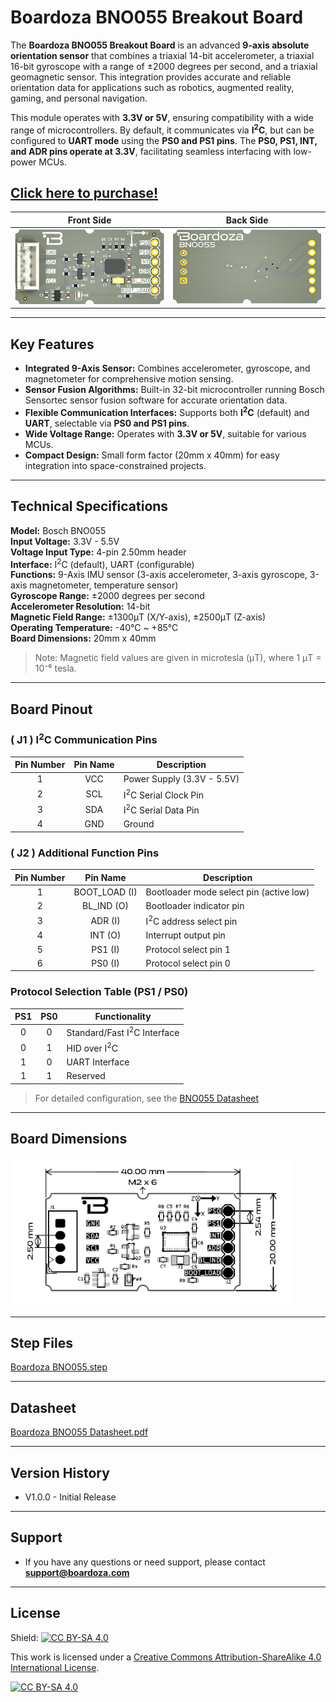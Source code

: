# Boardoza BNO055 Breakout Board

The **Boardoza BNO055 Breakout Board** is an advanced **9-axis absolute orientation sensor** that combines a triaxial 14-bit accelerometer, a triaxial 16-bit gyroscope with a range of ±2000 degrees per second, and a triaxial geomagnetic sensor. This integration provides accurate and reliable orientation data for applications such as robotics, augmented reality, gaming, and personal navigation.

This module operates with **3.3V or 5V**, ensuring compatibility with a wide range of microcontrollers. By default, it communicates via **I<sup>2</sup>C**, but can be configured to **UART mode** using the **PS0 and PS1 pins**. The **PS0, PS1, INT, and ADR pins operate at 3.3V**, facilitating seamless interfacing with low-power MCUs.

## [Click here to purchase!](https://www.ozdisan.com/maker-ve-iot-urunleri/boardoza/boardoza-modulleri/BOARDOZA-BNO055/1206508)

| Front Side | Back Side |
|:---:|:---:|
| ![Front](./assets/BNO055%20Front.png) | ![Back](./assets/BNO055%20Back.png) |

---

## **Key Features**

- **Integrated 9-Axis Sensor:** Combines accelerometer, gyroscope, and magnetometer for comprehensive motion sensing.
- **Sensor Fusion Algorithms:** Built-in 32-bit microcontroller running Bosch Sensortec sensor fusion software for accurate orientation data.
- **Flexible Communication Interfaces:** Supports both **I<sup>2</sup>C** (default) and **UART**, selectable via **PS0 and PS1 pins**.
- **Wide Voltage Range:** Operates with **3.3V or 5V**, suitable for various MCUs.
- **Compact Design:** Small form factor (20mm x 40mm) for easy integration into space-constrained projects.

---

## **Technical Specifications**  

**Model:** Bosch BNO055  
**Input Voltage:** 3.3V - 5.5V  
**Voltage Input Type:** 4-pin 2.50mm header  
**Interface:** I<sup>2</sup>C (default), UART (configurable)  
**Functions:** 9-Axis IMU sensor (3-axis accelerometer, 3-axis gyroscope, 3-axis magnetometer, temperature sensor)  
**Gyroscope Range:** ±2000 degrees per second  
**Accelerometer Resolution:** 14-bit  
**Magnetic Field Range:** ±1300μT (X/Y-axis), ±2500μT (Z-axis)  
**Operating Temperature:** -40°C ~ +85°C  
**Board Dimensions:** 20mm x 40mm

> Note: Magnetic field values are given in microtesla (μT), where 1 μT = 10⁻⁶ tesla.

---

## **Board Pinout**

### **( J1 ) I<sup>2</sup>C Communication Pins**

| Pin Number | Pin Name | Description |
|:---:|:---:|---|
| 1 | VCC | Power Supply (3.3V - 5.5V) |
| 2 | SCL | I<sup>2</sup>C Serial Clock Pin |
| 3 | SDA | I<sup>2</sup>C Serial Data Pin |
| 4 | GND | Ground |

### **( J2 ) Additional Function Pins**

| Pin Number | Pin Name | Description |
|:---:|:---:|---|
| 1 | BOOT_LOAD (I) | Bootloader mode select pin (active low) |
| 2 | BL_IND (O) | Bootloader indicator pin |
| 3 | ADR (I) | I<sup>2</sup>C address select pin |
| 4 | INT (O) | Interrupt output pin |
| 5 | PS1 (I) | Protocol select pin 1 |
| 6 | PS0 (I) | Protocol select pin 0 |

### **Protocol Selection Table (PS1 / PS0)**

| PS1 | PS0 | Functionality             |
|:---:|:---:|---------------------------|
| 0   | 0   | Standard/Fast I<sup>2</sup>C Interface |
| 0   | 1   | HID over I<sup>2</sup>C              |
| 1   | 0   | UART Interface              |
| 1   | 1   | Reserved                    |

> For detailed configuration, see the [BNO055 Datasheet](./assets/BNO055%20Datasheet.pdf)


---

## **Board Dimensions**

<img src="./assets/BNO055 Dimension.png" alt="Board Dimensions" width="450"/>

---

## **Step Files**

[Boardoza BNO055.step](./assets/BNO055%20Step.step)

---

## **Datasheet**

[Boardoza BNO055 Datasheet.pdf](./assets/BNO055%20Datasheet.pdf)

---

## **Version History**

- V1.0.0 - Initial Release

---

## **Support**

- If you have any questions or need support, please contact **<support@boardoza.com>**

---

## **License**

Shield: [![CC BY-SA 4.0][cc-by-sa-shield]][cc-by-sa]

This work is licensed under a [Creative Commons Attribution-ShareAlike 4.0 International License][cc-by-sa].

[![CC BY-SA 4.0][cc-by-sa-image]][cc-by-sa]

[cc-by-sa]: http://creativecommons.org/licenses/by-sa/4.0/  
[cc-by-sa-image]: https://licensebuttons.net/l/by-sa/4.0/88x31.png  
[cc-by-sa-shield]: https://img.shields.io/badge/License-CC%20BY--SA%204.0-lightgrey.svg

